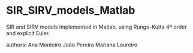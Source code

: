 # SIR_SIRV_models_Matlab
SIR and SIRV models implemented in Matlab, using Runge-Kutta 4º order and explicit Euler.

authors:
  Ana Monteiro 
  João Pereira
  Mariana Loureiro
